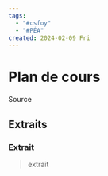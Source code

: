 ```yaml
---
tags:
  - "#csfoy"
  - "#PÉA"
created: 2024-02-09 Fri
---
```


# Plan de cours

Source

## Extraits

### Extrait
> extrait
